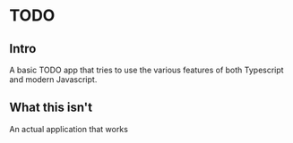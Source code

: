 # TODO

## Intro

A basic TODO app that tries to use the various features of both Typescript and modern Javascript.

## What this isn't

An actual application that works
